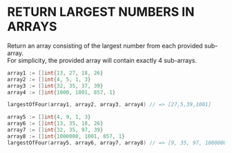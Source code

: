 # RETURN LARGEST NUMBERS IN ARRAYS
Return an array consisting of the largest number from each provided sub-array.<br>For simplicity, the provided array will contain exactly 4 sub-arrays.  

```go
array1 := []int{13, 27, 18, 26}
array2 := []int{4, 5, 1, 3}
array3 := []int{32, 35, 37, 39}
array4 := []int{1000, 1001, 857, 1}

largestOfFour(array1, array2, array3, array4) // => [27,5,39,1001]

array5 := []int{4, 9, 1, 3}
array6 := []int{13, 35, 18, 26}
array7 := []int{32, 35, 97, 39}
array8 := []int{1000000, 1001, 857, 1}
largestOfFour(array5, array6, array7, array8) // => [9, 35, 97, 1000000]
```
